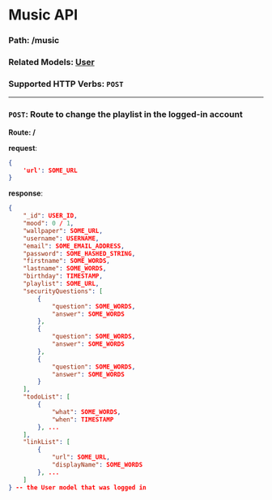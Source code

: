 # Music API
### Path: /music
### Related Models: [User](../models/user.js)
### Supported HTTP Verbs: ```POST```
---

### ```POST```: Route to change the playlist in the logged-in account
**Route: /**

**request**: 
```json
{
    'url': SOME_URL
}
```

**response**:
```json
{
    "_id": USER_ID,
    "mood": 0 / 1,
    "wallpaper": SOME_URL,
    "username": USERNAME,
    "email": SOME_EMAIL_ADDRESS,
    "password": SOME_HASHED_STRING,
    "firstname": SOME_WORDS,
    "lastname": SOME_WORDS,
    "birthday": TIMESTAMP,
    "playlist": SOME_URL,
    "securityQuestions": [
        {
            "question": SOME_WORDS,
            "answer": SOME_WORDS
        },
        {
            "question": SOME_WORDS,
            "answer": SOME_WORDS
        },
        {
            "question": SOME_WORDS,
            "answer": SOME_WORDS
        }
    ],
    "todoList": [
        {
            "what": SOME_WORDS,
            "when": TIMESTAMP
        }, ...
    ],
    "linkList": [
        {
            "url": SOME_URL,
            "displayName": SOME_WORDS
        }, ...
    ]
} -- the User model that was logged in
```